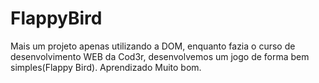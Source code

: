 # FlappyBird

Mais um projeto apenas utilizando a DOM, enquanto fazia o curso de desenvolvimento WEB da Cod3r,
desenvolvemos um jogo de forma bem simples(Flappy Bird). Aprendizado Muito bom.
